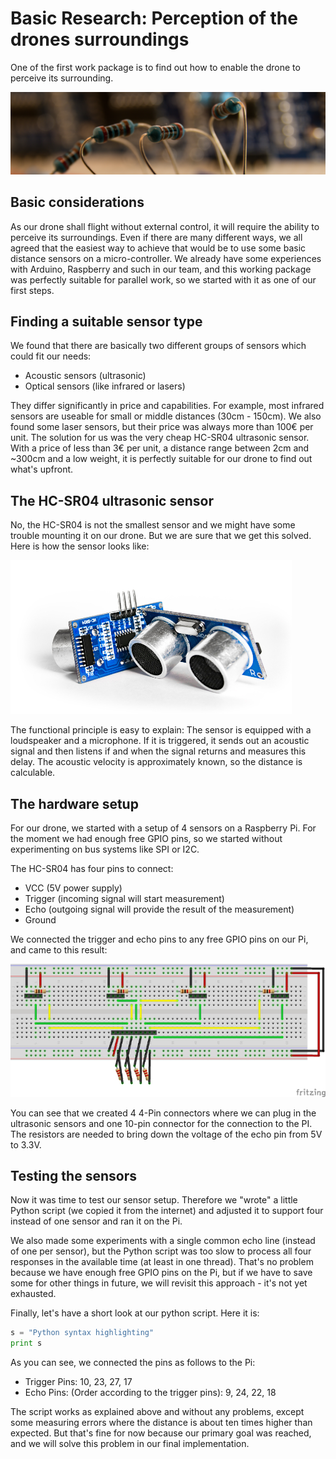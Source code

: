# Basic Research: Perception of the drones surroundings

One of the first work package is to find out how to enable the drone to perceive its surrounding.

![header](../media/header_resistor.jpg)

## Basic considerations

As our drone shall flight without external control, it will require the ability to perceive its surroundings. 
Even if there are many different ways, we all agreed that the easiest way to achieve that would be to use 
some basic distance sensors on a micro-controller. We already have some experiences with Arduino, Raspberry 
and such in our team, and this working package was perfectly suitable for parallel work, so we started with
it as one of our first steps.

## Finding a suitable sensor type

We found that there are basically two different groups of sensors which could fit our needs:

- Acoustic sensors (ultrasonic)
- Optical sensors (like infrared or lasers)

They differ significantly in price and capabilities. For example, most infrared sensors are useable for 
small or middle distances (30cm - 150cm). We also found some laser sensors, but their price was always more
than 100€ per unit.
The solution for us was the very cheap HC-SR04 ultrasonic sensor. With a price of less than 3€ per unit, 
a distance range between 2cm and ~300cm and a low weight, it is perfectly suitable for our drone to find out what's upfront.

## The HC-SR04 ultrasonic sensor

No, the HC-SR04 is not the smallest sensor and we might have some trouble mounting it on our drone. But we are 
sure that we get this solved. Here is how the sensor looks like:

![HC-SR04 ultrasonic sensor](../media/hc_sr_04_small.jpg)

The functional principle is easy to explain: The sensor is equipped with a loudspeaker and a microphone. If it 
is triggered, it sends out an acoustic signal and then listens if and when the signal returns and measures this 
delay. The acoustic velocity is approximately known, so the distance is calculable.

## The hardware setup

For our drone, we started with a setup of 4 sensors on a Raspberry Pi. For the moment we had enough free GPIO pins,
so we started without experimenting on bus systems like SPI or I2C. 

The HC-SR04 has four pins to connect:
- VCC (5V power supply)
- Trigger (incoming signal will start measurement)
- Echo (outgoing signal will provide the result of the measurement)
- Ground

We connected the trigger and echo pins to any free GPIO pins on our Pi, and came to this result:

![HC-SR04 ultrasonic sensor](../media/ultrasonic_sketch_small.jpg)

You can see that we created 4 4-Pin connectors where we can plug in the ultrasonic sensors and one 10-pin connector 
for the connection to the PI. The resistors are needed to bring down the voltage of the echo pin from 5V to 3.3V.


## Testing the sensors

Now it was time to test our sensor setup. Therefore we "wrote" a little Python script (we copied it from the internet) 
and adjusted it to support four instead of one sensor and ran it on the Pi.

We also made some experiments with a single common echo line (instead of one per sensor), but the Python script was too 
slow to process all four responses in the available time (at least in one thread). That's no problem because we have enough 
free GPIO pins on the Pi, but if we have to save some for other things in future, we will revisit this approach - it's not yet 
exhausted.

Finally, let's have a short look at our python script. Here it is:

```python
s = "Python syntax highlighting"
print s
```

As you can see, we connected the pins as follows to the Pi:

- Trigger Pins: 10, 23, 27, 17
- Echo Pins: (Order according to the trigger pins): 9, 24, 22, 18

The script works as explained above and without any problems, except some measuring errors where the distance is about ten times 
higher than expected. But that's fine for now because our primary goal was reached, and we will solve this problem in our final 
implementation.
